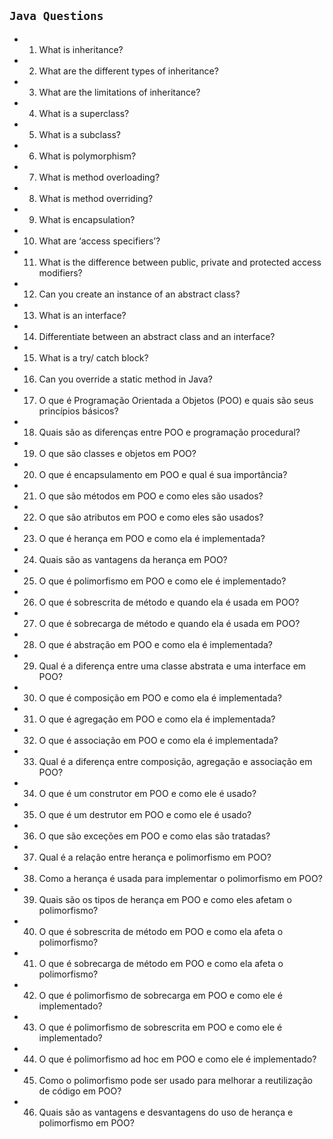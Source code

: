 ## `Java Questions`

- 01. What is inheritance?
- 02. What are the different types of inheritance?
- 03. What are the limitations of inheritance?
- 04. What is a superclass?
- 05. What is a subclass?
- 06. What is polymorphism?
- 07. What is method overloading?
- 08. What is method overriding?
- 09. What is encapsulation?
- 10. What are ‘access specifiers’?
- 11. What is the difference between public, private and protected access modifiers?
- 12. Can you create an instance of an abstract class?
- 13. What is an interface?
- 14. Differentiate between an abstract class and an interface?
- 15. What is a try/ catch block?
- 16. Can you override a static method in Java?
- 17. O que é Programação Orientada a Objetos (POO) e quais são seus princípios básicos?
- 18. Quais são as diferenças entre POO e programação procedural?
- 19. O que são classes e objetos em POO?
- 20. O que é encapsulamento em POO e qual é sua importância?
- 21. O que são métodos em POO e como eles são usados?
- 22. O que são atributos em POO e como eles são usados?
- 23. O que é herança em POO e como ela é implementada?
- 24. Quais são as vantagens da herança em POO?
- 25. O que é polimorfismo em POO e como ele é implementado?
- 26. O que é sobrescrita de método e quando ela é usada em POO?
- 27. O que é sobrecarga de método e quando ela é usada em POO?
- 28. O que é abstração em POO e como ela é implementada?
- 29. Qual é a diferença entre uma classe abstrata e uma interface em POO?
- 30. O que é composição em POO e como ela é implementada?
- 31. O que é agregação em POO e como ela é implementada?
- 32. O que é associação em POO e como ela é implementada?
- 33. Qual é a diferença entre composição, agregação e associação em POO?
- 34. O que é um construtor em POO e como ele é usado?
- 35. O que é um destrutor em POO e como ele é usado?
- 36. O que são exceções em POO e como elas são tratadas?
- 37. Qual é a relação entre herança e polimorfismo em POO?
- 38. Como a herança é usada para implementar o polimorfismo em POO?
- 39. Quais são os tipos de herança em POO e como eles afetam o polimorfismo?
- 40. O que é sobrescrita de método em POO e como ela afeta o polimorfismo?
- 41. O que é sobrecarga de método em POO e como ela afeta o polimorfismo?
- 42. O que é polimorfismo de sobrecarga em POO e como ele é implementado?
- 43. O que é polimorfismo de sobrescrita em POO e como ele é implementado?
- 44. O que é polimorfismo ad hoc em POO e como ele é implementado?
- 45. Como o polimorfismo pode ser usado para melhorar a reutilização de código em POO?
- 46. Quais são as vantagens e desvantagens do uso de herança e polimorfismo em POO?
